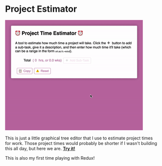 # Project Estimator

![Demo of Project Estimator in action](https://raw.githubusercontent.com/mrjacobbloom/project-estimator/master/demo.gif)

This is just a little graphical tree editor that I use to estimate project
times for work. Those project times would probably be shorter if I wasn't
building this all day, but here we are. **[Try it!](https://jacobbloom.dev/project-estimator/)**

This is also my first time playing with Redux!